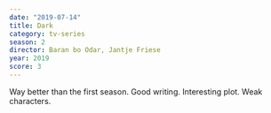 ```yaml
---
date: "2019-07-14"
title: Dark
category: tv-series
season: 2
director: Baran bo Odar, Jantje Friese
year: 2019
score: 3
---
```


Way better than the first season. Good writing. Interesting plot. Weak characters.
